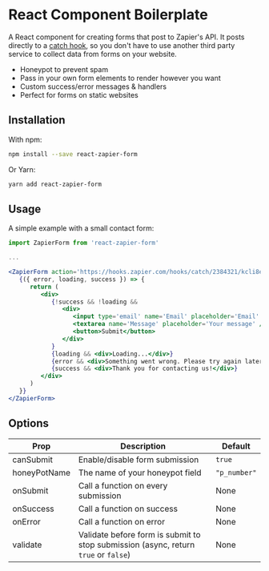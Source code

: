 # React Component Boilerplate

A React component for creating forms that post to Zapier's API. It posts directly to a [catch hook](https://zapier.com/apps/webhook/integrations), so you don't have to use another third party service to collect data from forms on your website.

- Honeypot to prevent spam
- Pass in your own form elements to render however you want
- Custom success/error messages & handlers
- Perfect for forms on static websites

## Installation

With npm:

```bash
npm install --save react-zapier-form
```

Or Yarn:

```bash
yarn add react-zapier-form
```

## Usage

A simple example with a small contact form:

```jsx
import ZapierForm from 'react-zapier-form'

...

<ZapierForm action='https://hooks.zapier.com/hooks/catch/2384321/kcli8e/'>
   {({ error, loading, success }) => {
      return (
         <div>
            {!success && !loading &&
               <div>
                  <input type='email' name='Email' placeholder='Email' />
                  <textarea name='Message' placeholder='Your message' />
                  <button>Submit</button>
               </div>
            }
            {loading && <div>Loading...</div>}
            {error && <div>Something went wrong. Please try again later.</div>}
            {success && <div>Thank you for contacting us!</div>}
         </div>
      )
   }}
</ZapierForm>
```

## Options

Prop | Description | Default
--- | --- | ---
canSubmit | Enable/disable form submission | `true`
honeyPotName | The name of your honeypot field | `"p_number"`
onSubmit | Call a function on every submission | None
onSuccess | Call a function on success | None
onError | Call a function on error | None
validate | Validate before form is submit to stop submission (async, return `true` or `false`) | None